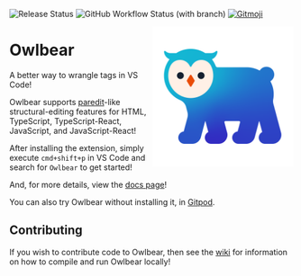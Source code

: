 ![Release Status](https://img.shields.io/github/v/release/sansarip/owlbear?display_name=release&style=flat-square) ![GitHub Workflow Status (with branch)](https://img.shields.io/github/actions/workflow/status/sansarip/owlbear/test.yaml?branch=main&label=tests&style=flat-square) <a href="https://gitmoji.dev">
  <img src="https://img.shields.io/badge/gitmoji-%20🦉%20🐻-FFDD67.svg?style=flat-square" alt="Gitmoji">
</a>

<picture>
  <source media="(prefers-color-scheme: dark)" srcset="https://raw.githubusercontent.com/sansarip/owlbear/main/assets/images/owlbear-logo-warm.png">
  <img src="https://raw.githubusercontent.com/sansarip/owlbear/main/assets/images/owlbear-logo-cool.png" alt="Owlbear Logo" title="Owlbear" width="250px" align="right">
</picture>

# Owlbear

A better way to wrangle tags in VS Code!

Owlbear supports [paredit](https://github.com/sansarip/owlbear/wiki/Glossary#par-edit)-like structural-editing features for HTML, TypeScript, TypeScript-React, JavaScript, and JavaScript-React!

After installing the extension, simply execute `cmd+shift+p` in VS Code and search for `Owlbear` to get started!

And, for more details, view the [docs page](https://sansarip.github.io/owlbear)!


You can also try Owlbear without installing it, in <a href="https://gitpod.io/#https://github.com/sansarip/owlbear">Gitpod</a>.


## Contributing
If you wish to contribute code to Owlbear, then see the [wiki](https://github.com/sansarip/owlbear/wiki/Contributing) for information on how to compile and run Owlbear locally!
